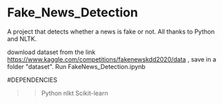 # Fake_News_Detection
A project that detects whether a news is fake or not. All thanks to Python and NLTK.

download dataset from the link https://www.kaggle.com/competitions/fakenewskdd2020/data , save in a folder "dataset".
Run FakeNews_Detection.ipynb

#DEPENDENCIES
>> Python
>> nlkt
>> Scikit-learn
